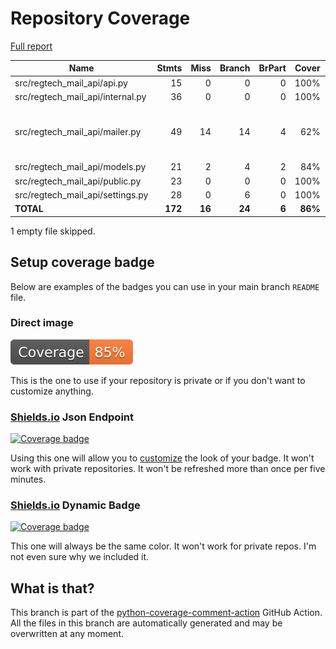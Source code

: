 # Repository Coverage

[Full report](https://htmlpreview.github.io/?https://github.com/cfpb/regtech-mail-api/blob/python-coverage-comment-action-data/htmlcov/index.html)

| Name                               |    Stmts |     Miss |   Branch |   BrPart |   Cover |   Missing |
|----------------------------------- | -------: | -------: | -------: | -------: | ------: | --------: |
| src/regtech\_mail\_api/api.py      |       15 |        0 |        0 |        0 |    100% |           |
| src/regtech\_mail\_api/internal.py |       36 |        0 |        0 |        0 |    100% |           |
| src/regtech\_mail\_api/mailer.py   |       49 |       14 |       14 |        4 |     62% |14, 30-39, 56, 65-66, 74->76, 77-79 |
| src/regtech\_mail\_api/models.py   |       21 |        2 |        4 |        2 |     84% |    21, 24 |
| src/regtech\_mail\_api/public.py   |       23 |        0 |        0 |        0 |    100% |           |
| src/regtech\_mail\_api/settings.py |       28 |        0 |        6 |        0 |    100% |           |
|                          **TOTAL** |  **172** |   **16** |   **24** |    **6** | **86%** |           |

1 empty file skipped.


## Setup coverage badge

Below are examples of the badges you can use in your main branch `README` file.

### Direct image

[![Coverage badge](https://raw.githubusercontent.com/cfpb/regtech-mail-api/python-coverage-comment-action-data/badge.svg)](https://htmlpreview.github.io/?https://github.com/cfpb/regtech-mail-api/blob/python-coverage-comment-action-data/htmlcov/index.html)

This is the one to use if your repository is private or if you don't want to customize anything.

### [Shields.io](https://shields.io) Json Endpoint

[![Coverage badge](https://img.shields.io/endpoint?url=https://raw.githubusercontent.com/cfpb/regtech-mail-api/python-coverage-comment-action-data/endpoint.json)](https://htmlpreview.github.io/?https://github.com/cfpb/regtech-mail-api/blob/python-coverage-comment-action-data/htmlcov/index.html)

Using this one will allow you to [customize](https://shields.io/endpoint) the look of your badge.
It won't work with private repositories. It won't be refreshed more than once per five minutes.

### [Shields.io](https://shields.io) Dynamic Badge

[![Coverage badge](https://img.shields.io/badge/dynamic/json?color=brightgreen&label=coverage&query=%24.message&url=https%3A%2F%2Fraw.githubusercontent.com%2Fcfpb%2Fregtech-mail-api%2Fpython-coverage-comment-action-data%2Fendpoint.json)](https://htmlpreview.github.io/?https://github.com/cfpb/regtech-mail-api/blob/python-coverage-comment-action-data/htmlcov/index.html)

This one will always be the same color. It won't work for private repos. I'm not even sure why we included it.

## What is that?

This branch is part of the
[python-coverage-comment-action](https://github.com/marketplace/actions/python-coverage-comment)
GitHub Action. All the files in this branch are automatically generated and may be
overwritten at any moment.